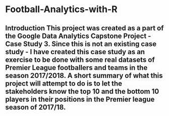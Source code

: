 # Football-Analytics-with-R
## Introduction   This project was created as a part of the Google Data Analytics Capstone Project - Case Study 3. Since this is not an existing case study - I have created this case study as an exercise to be done with some real datasets of Premier League footballers and teams in the season 2017/2018.  A short summary of what this project will attempt to do is to let the stakeholders know the top 10 and the bottom 10 players in their positions in the Premier league season of 2017/18.
